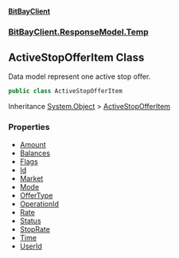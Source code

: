 #### [BitBayClient](./index.md 'index')
### [BitBayClient.ResponseModel.Temp](./BitBayClient-ResponseModel-Temp.md 'BitBayClient.ResponseModel.Temp')
## ActiveStopOfferItem Class
Data model represent one active stop offer.  
```csharp
public class ActiveStopOfferItem
```
Inheritance [System.Object](https://docs.microsoft.com/en-us/dotnet/api/System.Object 'System.Object') &gt; [ActiveStopOfferItem](./BitBayClient-ResponseModel-Temp-ActiveStopOfferItem.md 'BitBayClient.ResponseModel.Temp.ActiveStopOfferItem')  
### Properties
- [Amount](./BitBayClient-ResponseModel-Temp-ActiveStopOfferItem-Amount.md 'BitBayClient.ResponseModel.Temp.ActiveStopOfferItem.Amount')
- [Balances](./BitBayClient-ResponseModel-Temp-ActiveStopOfferItem-Balances.md 'BitBayClient.ResponseModel.Temp.ActiveStopOfferItem.Balances')
- [Flags](./BitBayClient-ResponseModel-Temp-ActiveStopOfferItem-Flags.md 'BitBayClient.ResponseModel.Temp.ActiveStopOfferItem.Flags')
- [Id](./BitBayClient-ResponseModel-Temp-ActiveStopOfferItem-Id.md 'BitBayClient.ResponseModel.Temp.ActiveStopOfferItem.Id')
- [Market](./BitBayClient-ResponseModel-Temp-ActiveStopOfferItem-Market.md 'BitBayClient.ResponseModel.Temp.ActiveStopOfferItem.Market')
- [Mode](./BitBayClient-ResponseModel-Temp-ActiveStopOfferItem-Mode.md 'BitBayClient.ResponseModel.Temp.ActiveStopOfferItem.Mode')
- [OfferType](./BitBayClient-ResponseModel-Temp-ActiveStopOfferItem-OfferType.md 'BitBayClient.ResponseModel.Temp.ActiveStopOfferItem.OfferType')
- [OperationId](./BitBayClient-ResponseModel-Temp-ActiveStopOfferItem-OperationId.md 'BitBayClient.ResponseModel.Temp.ActiveStopOfferItem.OperationId')
- [Rate](./BitBayClient-ResponseModel-Temp-ActiveStopOfferItem-Rate.md 'BitBayClient.ResponseModel.Temp.ActiveStopOfferItem.Rate')
- [Status](./BitBayClient-ResponseModel-Temp-ActiveStopOfferItem-Status.md 'BitBayClient.ResponseModel.Temp.ActiveStopOfferItem.Status')
- [StopRate](./BitBayClient-ResponseModel-Temp-ActiveStopOfferItem-StopRate.md 'BitBayClient.ResponseModel.Temp.ActiveStopOfferItem.StopRate')
- [Time](./BitBayClient-ResponseModel-Temp-ActiveStopOfferItem-Time.md 'BitBayClient.ResponseModel.Temp.ActiveStopOfferItem.Time')
- [UserId](./BitBayClient-ResponseModel-Temp-ActiveStopOfferItem-UserId.md 'BitBayClient.ResponseModel.Temp.ActiveStopOfferItem.UserId')
